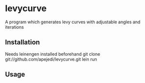 # levycurve
A program which generates levy curves with adjustable angles and iterations
## Installation
Needs leinengen installed beforehand
git clone git://github.com/apejedi/levycurve.git
lein run

## Usage

